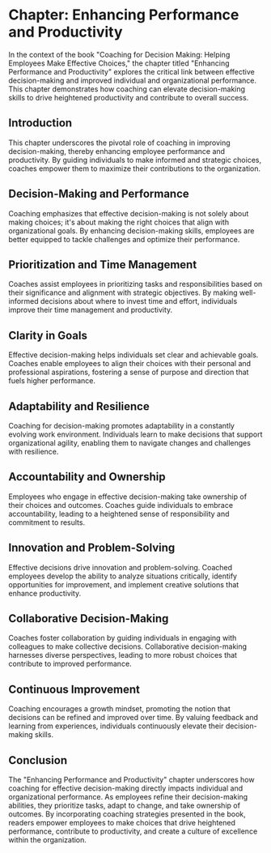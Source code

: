 Chapter: Enhancing Performance and Productivity
===============================================

In the context of the book "Coaching for Decision Making: Helping Employees Make Effective Choices," the chapter titled "Enhancing Performance and Productivity" explores the critical link between effective decision-making and improved individual and organizational performance. This chapter demonstrates how coaching can elevate decision-making skills to drive heightened productivity and contribute to overall success.

Introduction
------------

This chapter underscores the pivotal role of coaching in improving decision-making, thereby enhancing employee performance and productivity. By guiding individuals to make informed and strategic choices, coaches empower them to maximize their contributions to the organization.

Decision-Making and Performance
-------------------------------

Coaching emphasizes that effective decision-making is not solely about making choices; it's about making the right choices that align with organizational goals. By enhancing decision-making skills, employees are better equipped to tackle challenges and optimize their performance.

Prioritization and Time Management
----------------------------------

Coaches assist employees in prioritizing tasks and responsibilities based on their significance and alignment with strategic objectives. By making well-informed decisions about where to invest time and effort, individuals improve their time management and productivity.

Clarity in Goals
----------------

Effective decision-making helps individuals set clear and achievable goals. Coaches enable employees to align their choices with their personal and professional aspirations, fostering a sense of purpose and direction that fuels higher performance.

Adaptability and Resilience
---------------------------

Coaching for decision-making promotes adaptability in a constantly evolving work environment. Individuals learn to make decisions that support organizational agility, enabling them to navigate changes and challenges with resilience.

Accountability and Ownership
----------------------------

Employees who engage in effective decision-making take ownership of their choices and outcomes. Coaches guide individuals to embrace accountability, leading to a heightened sense of responsibility and commitment to results.

Innovation and Problem-Solving
------------------------------

Effective decisions drive innovation and problem-solving. Coached employees develop the ability to analyze situations critically, identify opportunities for improvement, and implement creative solutions that enhance productivity.

Collaborative Decision-Making
-----------------------------

Coaches foster collaboration by guiding individuals in engaging with colleagues to make collective decisions. Collaborative decision-making harnesses diverse perspectives, leading to more robust choices that contribute to improved performance.

Continuous Improvement
----------------------

Coaching encourages a growth mindset, promoting the notion that decisions can be refined and improved over time. By valuing feedback and learning from experiences, individuals continuously elevate their decision-making skills.

Conclusion
----------

The "Enhancing Performance and Productivity" chapter underscores how coaching for effective decision-making directly impacts individual and organizational performance. As employees refine their decision-making abilities, they prioritize tasks, adapt to change, and take ownership of outcomes. By incorporating coaching strategies presented in the book, readers empower employees to make choices that drive heightened performance, contribute to productivity, and create a culture of excellence within the organization.
